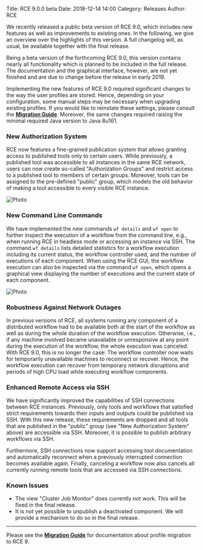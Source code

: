 Title: RCE 9.0.0 beta
Date: 2018-12-14 14:00
Category: Releases
Author: RCE



We recently released a public beta version of RCE 9.0, which includes new features as well as improvements to existing ones.
In the following, we give an overview over the highlights of this version.
A full changelog will, as usual, be available together with the final release.

Being a beta version of the forthcoming RCE 9.0, this version contains nearly all functionality which is planned to be included in the full release.
The documentation and the graphical interface, however, are not yet finished and are due to change before the release in early 2019.

Implementing the new features of RCE 9.0 required significant changes to the way the user profiles are stored.
Hence, depending on your configuration, some manual steps may be necessary when upgrading existing profiles.
If you would like to reinstate these settings, please consult the [**Migration Guide**](pages/documentation/migration-guide.html).
Moreover, the same changes required raising the minimal required Java version to Java 8u161.

### New Authorization System

RCE now features a fine-grained publication system that allows granting access to published tools only to certain users.
While previously, a published tool was accessible to all instances in the same RCE network, users can now create so-called "Authorization Groups" and restrict access to a published tool to members of certain groups.
Moreover, tools can be assigned to the pre-defined "public" group, which models the old behavior of making a tool accessible to every visible RCE instance.

![Photo]({attach}images/release-9.0.0/authorization.png)

### New Command Line Commands

We have implemented the new commands `wf details` and `wf open` to further inspect the execution of a workflow from the command line, e.g., when running RCE in headless mode or accessing an instance via SSH.
The command `wf details` lists detailed statistics for a workflow execution including its current status, the workflow controller used, and the number of executions of each component.
When using the RCE GUI, the workflow execution can also be inspected via the command `wf open`, which opens a graphical view displaying the number of executions and the current state of each component.

![Photo]({attach}images/release-9.0.0/wfdetails.png)

### Robustness Against Network Outages

In previous versions of RCE, all systems running any component of a distributed workflow had to be available both at the start of the workflow as well as during the whole duration of the workflow execution.
Otherwise, i.e., if any machine involved became unavailable or unresponsive at any point during the execution of the workflow, the whole execution was canceled.
With RCE 9.0, this is no longer the case:
The workflow controller now waits for temporarily unavailable machines to reconnect or recover.
Hence, the workflow execution can recover from temporary network disruptions and periods of high CPU load while executing workflow components.

### Enhanced Remote Access via SSH

We have significantly improved the capabilities of SSH connections between RCE instances.
Previously, only tools and workflows that satisfied strict requirements towards their inputs and outputs could be published via SSH.
With this new release, these requirements are dropped and all tools that are published in the "public" group (see "New Authorization System" above) are accessible via SSH.
Moreover, it is possible to publish arbitrary workflows via SSH.

Furthermore, SSH connections now support accessing tool documentation and automatically reconnect when a previously interrupted connection becomes available again.
Finally, canceling a workflow now also cancels all currently running remote tools that are accessed via SSH connections.

### Known Issues

* The view "Cluster Job Monitor" does currently not work. This will be fixed in the final release.
* It is not yet possible to unpublish a deactivated component. We will provide a mechanism to do so in the final release.

---
Please see the [**Migration Guide**](pages/documentation/migration-guide.html) for documentation about profile migration to RCE 9.